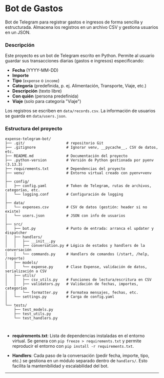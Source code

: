 # Bot de Gastos

Bot de Telegram para registrar gastos e ingresos de forma sencilla y estructurada. Almacena los registros en un archivo CSV y gestiona usuarios en un JSON.

### Descripción

Este proyecto es un bot de Telegram escrito en Python. Permite al usuario guardar sus transacciones diarias (gastos e ingresos) especificando:

* **Fecha** (YYYY-MM-DD)
* **Importe**
* **Tipo** (`expense` o `income`)
* **Categoría** (predefinida, p. ej. Alimentación, Transporte, Viaje, etc.)
* **Descripción** (texto libre)
* **Con quién** (persona predefinida)
* **Viaje** (solo para categoría "Viaje")

Los registros se escriben en `data/records.csv`. La información de usuarios se guarda en `data/users.json`.

### Estructura del proyecto

```
expense-telegram-bot/
├── .git/                   # repositorio Git
├── .gitignore              # Ignorar venv, __pycache__, CSV de datos, etc.
├── README.md               # Documentación del proyecto
├── .python-version         # Versión de Python gestionada por pyenv (3.13.3)
├── requirements.txt        # Dependencias del proyecto
├── venv/                   # Entorno virtual creado con pyenv+venv
│
├── config/
│   ├── config.yaml         # Token de Telegram, rutas de archivos, categorías, etc.
│   └── logging.conf        # Configuración de logging
│
├── data/
│   └── expenses.csv        # CSV de datos (gestión: header si no existe)
│   └── users.json          # JSON con info de usuarios
│
├── src/
│   ├── bot.py              # Punto de entrada: arranca el updater y dispatcher
│   ├── handlers/
│   │   ├── __init__.py
│   │   ├── conversation.py # Lógica de estados y handlers de la conversación
│   │   └── commands.py     # Handlers de comandos (/start, /help, /reporte)
│   ├── models/
│   │   └── expense.py      # Clase Expense, validación de datos, serialización a CSV
│   ├── utils/
│   │   ├── csv_utils.py    # Funciones de lectura/escritura en CSV
│   │   ├── validators.py   # Validación de fechas, importes, categorías
│   │   └── formatter.py    # Formatea mensajes, fechas, etc.
│   └── settings.py         # Carga de config.yaml
│
└── tests/
    ├── test_models.py
    ├── test_utils.py
    └── test_handlers.py



```



* **requirements.txt**: Lista de dependencias instaladas en el entorno virtual. Se genera con `pip freeze > requirements.txt` y permite reproducir el entorno con `pip install -r requirements.txt`.

* **Handlers**: Cada paso de la conversación (pedir fecha, importe, tipo, etc.) se gestiona en un módulo separado dentro de `handlers/`. Esto facilita la mantenibilidad y escalabilidad del bot.


---
